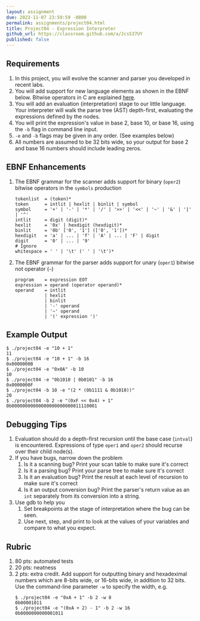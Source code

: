 ```yaml
---
layout: assignment
due: 2023-11-07 23:59:59 -0800
permalink: assignments/project04.html
title: Project04 - Expression Interpreter
github_url: https://classroom.github.com/a/JcsS37UY
published: false
---
```


## Requirements

1. In this project, you will evolve the scanner and parser you developed in recent labs.
1. You will add support for new language elements as shown in the EBNF below. Bitwise operators in C are explained [here](https://www.tutorialspoint.com/cprogramming/c_bitwise_operators.htm).
1. You will add an evaluation (interpretation) stage to our little language. Your interpreter will walk the parse tree (AST) depth-first, evaluating the expressions defined by the nodes. 
1. You will print the expression's value in base 2, base 10, or base 16, using the `-b` flag in command line input.
1. `-e` and `-b` flags may be given in any order. (See examples below)
1. All numbers are assumed to be 32 bits wide, so your output for base 2 and base 16 numbers should include leading zeros.

## EBNF Enhancements
1. The EBNF grammar for the scanner adds support for binary (`oper2`) bitwise operators in the `symbols` production 
    ```
    tokenlist  = (token)*
    token      = intlit | hexlit | binlit | symbol
    symbol     = '+' | '-' | '*' | '/' | '>>' | '<<' | '~' | '&' | '|' | '^'
    intlit     = digit (digit)*
    hexlit     = '0x' | hexdigit (hexdigit)*
    binlit     = '0b' ['0', '1'] (['0', '1'])*
    hexdigit   = 'a' | ... | 'f' | 'A' | ... | 'F' | digit
    digit      = '0' | ... | '9'
    # Ignore
    whitespace = ' ' | '\t' (' ' | '\t')*
    ```
1. The EBNF grammar for the parser adds support for unary (`oper1`) bitwise not operator (`~`)
    ```
    program    = expression EOT
    expression = operand (operator operand)*
    operand    = intlit
               | hexlit
               | binlit
               | '-' operand
               | '~' operand
               | '(' expression ')'
    ```

## Example Output
```
$ ./project04 -e "10 + 1"
11
$ ./project04 -e "10 + 1" -b 16
0x0000000B
$ ./project04 -e "0x0A" -b 10
10
$ ./project04 -e "0b1010 | 0b0101" -b 16
0x0000000F
$ ./project04 -b 10 -e "(2 * (0b1111 & 0b1010))"
20
$ ./project04 -b 2 -e "(0xF << 0x4) + 1"
0b00000000000000000000000011110001
```

## Debugging Tips
1. Evaluation should do a depth-first recursion until the base case (`intval`) is encountered. Expressions of type `oper1` and `oper2` should recurse over their child node(s).
1. If you have bugs, narrow down the problem
    1. Is it a scanning bug? Print your scan table to make sure it's correct
    1. Is it a parsing bug? Print your parse tree to make sure it's correct
    1. Is it an evaluation bug? Print the result at each level of recursion to make sure it's correct
    1. Is it an output conversion bug? Print the parser's return value as an `int` separately from its conversion into a string.
1. Use gdb to help you
    1. Set breakpoints at the stage of interpretation where the bug can be seen.
    1. Use next, step, and print to look at the values of your variables and compare to what you expect.

## Rubric
1. 80 pts: automated tests
1. 20 pts: neatness 
1. 2 pts: extra credit. Add support for outputting binary and hexadeximal numbers which are 8-bits wide, or 16-bits wide, in addition to 32 bits. Use the command-line parameter `-w` to specify the width, e.g.
    ```
    $ ./project04 -e "0xA + 1" -b 2 -w 8
    0b00001011
    $ ./project04 -e "(0xA + 2) - 1" -b 2 -w 16
    0b0000000000001011
    ```
